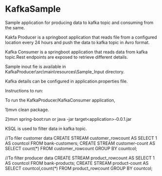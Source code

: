 # KafkaSample
Sample application for  producing data to kafka topic and consuming from the same. 

Kakfa Producer is a springboot application that reads file from a configured location every 24 hours and push the data to kafka topic in Avro format.

Kafka Consumer is a springboot application that reads data from kafka topic.Rest endpoints are exposed to retrieve different details.

Sample inout fie is available in KafkaProducer\src\main\resources\Sample_Input directory.

Kafka details can be configured in application.properties file.

Instructions to run:

To run the KafkaProducer/KafkaConsumer application,

1)mvn clean package. 

2)mvn spring-boot:run or java -jar target\<application>-0.0.1.jar


KSQL is used to filter data in kafka topic. 

//To filer customer data
CREATE STREAM customer_rowcount AS SELECT 1 AS countcol FROM bank-customers;
CREATE STREAM customer-count AS SELECT count(*) FROM customer_rowcount GROUP BY countcol;

//To filter producer data
CREATE STREAM product_rowcount AS SELECT 1 AS countcol FROM bank-products;
CREATE STREAM product-count AS SELECT countcol,count(*) FROM product_rowcount GROUP BY countcol;
